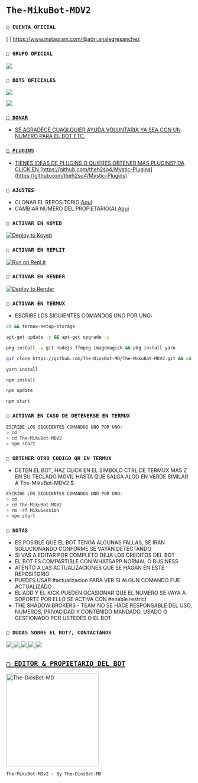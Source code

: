 # `The-MikuBot-MDV2` 

### `▢ CUENTA OFICIAL`

[  ] https://www.instagram.com/@adri.analegresanchez

### `▢ GRUPO OFICIAL`

<a href="https://chat.whatsapp.com/C92isvspFcXCtqv2PqCfHI" target="blank"><img src="https://img.shields.io/badge/GRUPO_DE_SOPORTE_(ES)-25D366?style=for-the-badge&logo=whatsapp&logoColor=white" /></a>

 ### `▢ BOTS OFICIALES`

<a href="https://api.whatsapp.com/send/?phone=595994825505&text=/estado&type=phone_number&app_absent=0" target="blank"><img src="https://img.shields.io/badge/BOT_OFICIAL_1_(INACTIVO)-25D366?style=for-the-badge&logo=whatsapp&logoColor=white" />

<a href="https://api.whatsapp.com/send/?phone=595982216131&text=/estado&type=phone_number&app_absent=0" target="blank"><img src="https://img.shields.io/badge/BOT_OFICIAL_2_(INACTIVO)-25D366?style=for-the-badge&logo=whatsapp&logoColor=white" />

### `▢ DONAR`
- SE AGRADECE CUAQLQUIER AYUDA VOLUNTARIA YA SEA CON UN NUMERO PARA EL BOT ETC.

### `▢ PLUGINS`
- TIENES IDEAS DE PLUGINS O QUIERES OBTENER MAS PLUGINS? DA CLICK EN [https://github.com/theh2so4/Mystic-Plugins](https://github.com/theh2so4/Mystic-Plugins)

### `▢ AJUSTES`
- CLONAR EL REPOSITORIO [Aqui](https://github.com/The-DiosBot-MD/The-MikuBot-MDV2/fork)
- CAMBIAR NÚMERO DEL PROPIETARIO(A) [Aqui](https://github.com/The-DiosBot-MD/The-MikuBot-MDV2/blob/master/config.js)
  
### `▢ ACTIVAR EN KOYEB`

[![Deploy to Koyeb](https://www.koyeb.com/static/images/deploy/button.svg)](https://app.koyeb.com/deploy?type=git&repository=https://github.com/The-DiosBot-MD/The-MikuBot-MDV2&branch=master&name=mysticbot)
  
### `▢ ACTIVAR EN REPLIT`

[![Run on Repl.it](https://repl.it/badge/github/The-DiosBot-MD/The-MikuBot-MDV2)](https://repl.it/github/The-DiosBot-MD/The-MikuBot-MDV2) 
  
### `▢ ACTIVAR EN RENDER`

[![Deploy to Render](https://render.com/images/deploy-to-render-button.svg)](https://dashboard.render.com/blueprint/new?repo=https%3A%2F%2Fgithub.com%2FThe-DiosBot-MD%2FThe-MikuBot-MDV2) 

### `▢ ACTIVAR EN TERMUX` 
- ESCRIBE LOS SIGUIENTES COMANDOS UNO POR UNO:
```bash
cd && termux-setup-storage
```

```bash
apt-get update -y && apt-get upgrade -y
```

```bash
pkg install -y git nodejs ffmpeg imagemagick && pkg install yarn 
```

```bash
git clone https://github.com/The-DiosBot-MD/The-MikuBot-MDV2.git && cd The-MikuBot-MDV2
```

```bash
yarn install
```

```bash
npm install
```

```bash
npm update
```

```bash
npm start
```

### `▢ ACTIVAR EN CASO DE DETENERSE EN TERMUX`
```bash
ESCRIBE LOS SIGUIENTES COMANDOS UNO POR UNO:
> cd 
> cd The-MikuBot-MDV2
> npm start
```

### `▢ OBTENER OTRO CODIGO QR EN TERMUX`
- DETEN EL BOT, HAZ CLICK EN EL SIMBOLO CTRL DE TERMUX MAS Z EN SU TECLADO MOVIL HASTA QUE SALGA ALGO EN VERDE SIMILAR A The-MikuBot-MDV2 $  
```bash
ESCRIBE LOS SIGUIENTES COMANDOS UNO POR UNO:
> cd 
> cd The-MikuBot-MDV2
> rm -rf MikuSession
> npm start
```
### `▢ NOTAS`
- ES POSIBLE QUE EL BOT TENGA ALGUNAS FALLAS, SE IRAN SOLUCIONANDO CONFORME SE VAYAN DETECTANDO
- SI VAS A EDITAR POR COMPLETO DEJA LOS CREDITOS DEL BOT 
- EL BOT ES COMPARTIBLE CON WHATSAPP NORMAL O BUSINESS
- ATENTO A LAS ACTUALIZACIONES QUE SE HAGAN EN ESTE REPOSITORIO
- PUEDES USAR #actualizacion PARA VER SI ALGUN COMANDO FUE ACTUALIZADO
- EL ADD Y EL KICK PUEDEN OCASIONAR QUE EL NUMERO SE VAYA A SOPORTE POR ELLO SE ACTIVA CON #enable restrict 
- THE SHADOW BROKERS - TEAM NO SE HACE RESPONSABLE DEL USO, NUMEROS, PRIVACIDAD Y CONTENIDO MANDADO, USADO O GESTIONADO POR USTEDES O EL BOT
 
 ### `▢ DUDAS SOBRE EL BOT?, CONTACTANOS`
<a href="http://wa.me/595976126756" target="blank"><img src="https://img.shields.io/badge/Adrian Oficial-25D366?style=for-the-badge&logo=whatsapp&logoColor=white" />
<a href="http://wa.me/595986637644" target="blank"><img src="https://img.shields.io/badge/COLAB.1-25D366?style=for-the-badge&logo=whatsapp&logoColor=white" />
<a href="http://wa.me/595971253989" target="blank"><img src="https://img.shields.io/badge/COLAB.2-25D366?style=for-the-badge&logo=whatsapp&logoColor=white" />
<a href="http://wa.me/595982216131" target="blank"><img src="https://img.shields.io/badge/COLAB.3-25D366?style=for-the-badge&logo=whatsapp&logoColor=white" />
<a href="http://wa.me/595994825505" target="blank"><img src="https://img.shields.io/badge/COLAB.4-25D366?style=for-the-badge&logo=whatsapp&logoColor=white" />

## `▢ EDITOR & PROPIETARIO DEL BOT` 
<a href="https://github.com/The-DiosBot-MD"><img src="https://github.com/The-DiosBot-MD.png" width="250" height="250" alt="The-DiosBot-MD"/></a>
  
`The-MikuBot-MDv2 - By The-DiosBot-MD`
